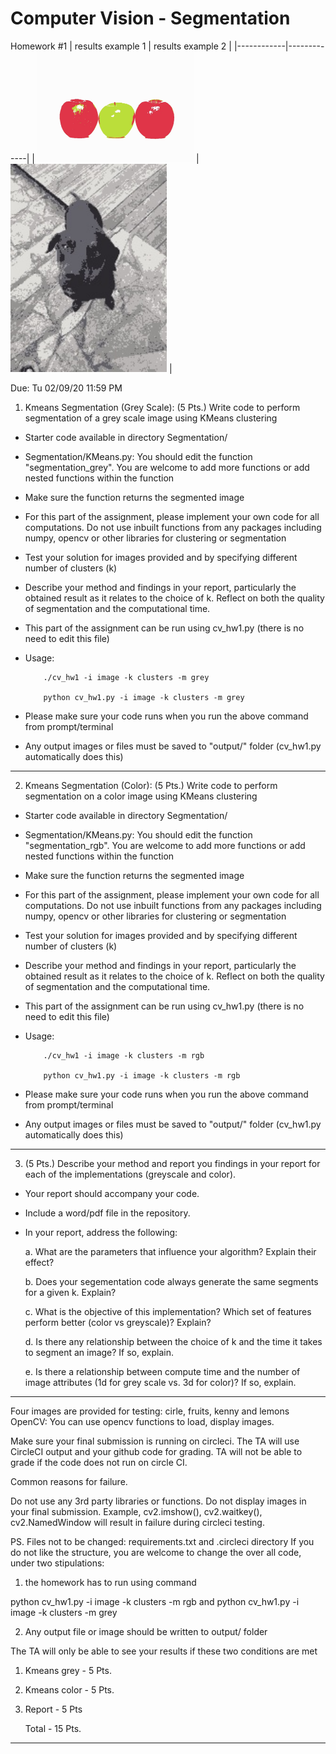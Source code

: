 # Computer Vision - Segmentation
Homework #1 
| results example 1      | results example 2      |
|------------|-------------|
| <img src="https://github.com/YuanZi1501040205/cv-homework-1-YuanZi1501040205/blob/master/output/3RGB__After_Segmentation_fruits.jpg" width="250"> |  <img src="https://github.com/YuanZi1501040205/cv-homework-1-YuanZi1501040205/blob/master/output/5RGB__After_Segmentation_kenny.jpg" width="250"> |




Due: Tu 02/09/20 11:59 PM

1. Kmeans Segmentation (Grey Scale):
(5 Pts.) Write code to perform segmentation of a grey scale image using KMeans clustering

  - Starter code available in directory Segmentation/
  - Segmentation/KMeans.py: You should edit the function "segmentation_grey". You are welcome to add more functions or add nested functions within the function
  - Make sure the function returns the segmented image
  - For this part of the assignment, please implement your own code for all computations. Do not use inbuilt functions from any packages including numpy, opencv or other libraries for clustering or segmentation
  - Test your solution for images provided and by specifying different number of clusters (k)
  - Describe your method and findings in your report, particularly the obtained result as it relates to the choice of k.  Reflect on both the quality of segmentation and the computational time.
  - This part of the assignment can be run using cv_hw1.py (there is no need to edit this file)
  - Usage: 
  
            ./cv_hw1 -i image -k clusters -m grey
  
            python cv_hw1.py -i image -k clusters -m grey
  - Please make sure your code runs when you run the above command from prompt/terminal
  - Any output images or files must be saved to "output/" folder (cv_hw1.py automatically does this)
  
-------------
2. Kmeans Segmentation (Color):
(5 Pts.) Write code to perform segmentation on a color image using KMeans clustering

  - Starter code available in directory Segmentation/
  - Segmentation/KMeans.py: You should edit the function "segmentation_rgb". You are welcome to add more functions or add nested functions within the function
  - Make sure the function returns the segmented image
  - For this part of the assignment, please implement your own code for all computations. Do not use inbuilt functions from any packages including numpy, opencv or other libraries for clustering or segmentation
  - Test your solution for images provided and by specifying different number of clusters (k)
  - Describe your method and findings in your report, particularly the obtained result as it relates to the choice of k.  Reflect on both the quality of segmentation and the computational time.
  - This part of the assignment can be run using cv_hw1.py (there is no need to edit this file)
  - Usage: 
  
            ./cv_hw1 -i image -k clusters -m rgb
  
            python cv_hw1.py -i image -k clusters -m rgb
  - Please make sure your code runs when you run the above command from prompt/terminal
  - Any output images or files must be saved to "output/" folder (cv_hw1.py automatically does this)

-------------
3. (5 Pts.) Describe your method and report you findings in your report for each of the implementations (greyscale and color).
  - Your report should accompany your code. 
  - Include a word/pdf file in the repository.
  - In your report, address the following:
  
    a. What are the parameters that influence your algorithm? Explain their effect?
    
    b. Does your segementation code always generate the same segments for a given k. Explain?
    
    c. What is the objective of this implementation? Which set of features perform better (color vs greyscale)? Explain?
    
    d. Is there any relationship between the choice of k and the time it takes to segment an image?  If so, explain.
    
    e. Is there a relationship between compute time and the number of image attributes (1d for grey scale vs. 3d for color)?  If so, explain.
    
-------------

Four images are provided for testing: cirle, fruits, kenny and lemons
OpenCV: You can use opencv functions to load, display images.

Make sure your final submission is running on circleci. 
The TA will use CircleCI output and your github code for grading. 
TA will not be able to grade if the code does not run on circle CI.

Common reasons for failure.

Do not use any 3rd party libraries or functions.
Do not display images in your final submission. 
Example, cv2.imshow(), cv2.waitkey(), cv2.NamedWindow will result in failure during circleci testing.

PS. Files not to be changed: requirements.txt and .circleci directory 
If you do not like the structure, you are welcome to change the over all code, under two stipulations:

1. the homework has to run using command

  python cv_hw1.py -i image -k clusters -m rgb
  and
  python cv_hw1.py -i image -k clusters -m grey
 

  
2. Any output file or image should be written to output/ folder

The TA will only be able to see your results if these two conditions are met

1. Kmeans grey     - 5 Pts.
2. Kmeans color    - 5 Pts.
3. Report          - 5 Pts

    Total          - 15 Pts.

----------------------
